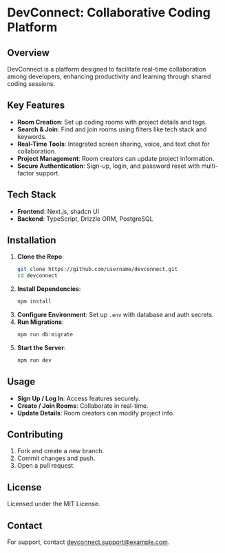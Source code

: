 # DevConnect: Collaborative Coding Platform

## Overview
DevConnect is a platform designed to facilitate real-time collaboration among developers, enhancing productivity and learning through shared coding sessions.

## Key Features
- **Room Creation**: Set up coding rooms with project details and tags.
- **Search & Join**: Find and join rooms using filters like tech stack and keywords.
- **Real-Time Tools**: Integrated screen sharing, voice, and text chat for collaboration.
- **Project Management**: Room creators can update project information.
- **Secure Authentication**: Sign-up, login, and password reset with multi-factor support.

## Tech Stack
- **Frontend**: Next.js, shadcn UI
- **Backend**: TypeScript, Drizzle ORM, PostgreSQL

## Installation
1. **Clone the Repo**:
   ```bash
   git clone https://github.com/username/devconnect.git
   cd devconnect
   ```
2. **Install Dependencies**:
   ```bash
   npm install
   ```
3. **Configure Environment**:
   Set up `.env` with database and auth secrets.
4. **Run Migrations**:
   ```bash
   npm run db:migrate
   ```
5. **Start the Server**:
   ```bash
   npm run dev
   ```

## Usage
- **Sign Up / Log In**: Access features securely.
- **Create / Join Rooms**: Collaborate in real-time.
- **Update Details**: Room creators can modify project info.

## Contributing
1. Fork and create a new branch.
2. Commit changes and push.
3. Open a pull request.

## License
Licensed under the MIT License.

## Contact
For support, contact devconnect.support@example.com.

